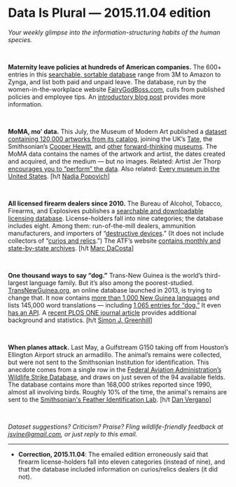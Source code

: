 Data Is Plural — 2015.11.04 edition
===================================

*Your weekly glimpse into the information-structuring habits of the human species.*

&nbsp;

**Maternity leave policies at hundreds of American companies.** The 600+ entries in this [searchable, sortable database](https://fairygodboss.com/maternity-leave-resource-center) range from 3M to Amazon to Zynga, and list both paid and unpaid leave. The database, run by the women-in-the-workplace website [FairyGodBoss.com](https://www.fairygodboss.com/), culls from published policies and employee tips. An [introductory blog post](http://blog.fairygodboss.com/2015/10/21/our-maternity-leave-database-is-here/) provides more information.

&nbsp;

**MoMA, mo’ data.** This July, the Museum of Modern Art published a [dataset containing 120,000 artworks from its catalog](https://github.com/MuseumofModernArt/collection), joining the UK’s [Tate](https://github.com/tategallery/collection), the Smithsonian’s [Cooper Hewitt](https://github.com/cooperhewitt/collection), and [other](http://www.penn.museum/collections/data.php) [forward-thinking](https://www.rijksmuseum.nl/en/api) [museums](https://www.brooklynmuseum.org/opencollection/api/). The MoMA data contains the names of the artwork and artist, the dates created and acquired, and the medium — but no images. Related: Artist Jer Thorp [encourages you to “perform” the data](https://medium.com/@blprnt/a-sort-of-joy-1d9d5ff02ac9). Also related: [Every museum in the United States](https://www.imls.gov/research-evaluation/data-collection/museum-universe-data-file). [h/t [Nadja Popovich](https://twitter.com/popovichn)]

&nbsp;

**All licensed firearm dealers since 2010.** The Bureau of Alcohol, Tobacco, Firearms, and Explosives publishes a [searchable and downloadable licensing database](https://data.atf.gov/Licensees/Federal-Firearms-Licensee-Listing-2010-to-2015/qg4c-kex6). License-holders fall into nine categories; the database includes eight. Among them: run-of-the-mill dealers, ammunition manufacturers, and importers of “[destructive devices](https://www.atf.gov/firearms/firearms-guides-importation-verification-firearms-national-firearms-act-definitions-1).” (It does not include collectors of “[curios and relics](https://www.atf.gov/firearms/curios-relics).”) The ATF’s website [contains monthly and state-by-state archives](https://www.atf.gov/firearms/listing-federal-firearms-licensees-ffls-2015). [h/t [Marc DaCosta](https://twitter.com/marc_dacosta)]

&nbsp;

**One thousand ways to say “dog.”** Trans-New Guinea is the world’s third-largest language family. But it’s also among the poorest-studied. [TransNewGuinea.org](http://transnewguinea.org/), an online database launched in 2013, is trying to change that. It now contains [more than 1,000 New Guinea languages](http://transnewguinea.org/language/) and lists 145,000 word translations — including [1,065 entries for “dog.”](http://transnewguinea.org/word/dog) It even [has an API](http://transnewguinea.org/api/v1/?format=json). A [recent PLOS ONE journal article](http://journals.plos.org/plosone/article?id=10.1371/journal.pone.0141563) provides additional background and statistics. [h/t [Simon J. Greenhill](https://twitter.com/simonjgreenhill)]

&nbsp;

**When planes attack.** Last May, a Gulfstream G150 taking off from Houston’s Ellington Airport struck an armadillo. The animal’s remains were collected, but were not sent to the Smithsonian Institution for identification. This anecdote comes from a single row in the [Federal Aviation Administration’s Wildlife Strike Database](http://wildlife.faa.gov/database.aspx), and draws on just seven of the 94 available fields. The database contains more than 168,000 strikes reported since 1990, almost all involving birds. Roughly 10% of the time, the animal's remains are sent to the [Smithsonian's Feather Identification Lab](http://www.faa.gov/airports/airport_safety/wildlife/smithsonian/). [h/t [Dan Vergano](https://twitter.com/dvergano)]

&nbsp;

*Dataset suggestions? Criticism? Praise? Fling wildlife-friendly feedback at <jsvine@gmail.com>, or just reply to this email.*

---

- **Correction, 2015.11.04**: The emailed edition erroneously said that firearm license-holders fall into eleven categories (instead of nine), and that the database included information on curios/relics dealers (it did not).
